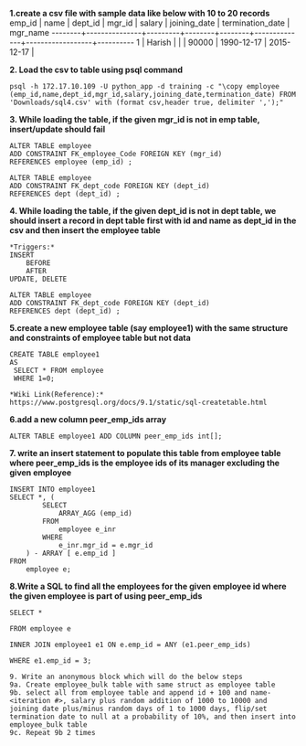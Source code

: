 
**1\.create a csv file with sample data like below with 10 to 20 records**
emp_id |     name      | dept_id | mgr_id | salary | joining_date | termination_date | mgr_name
--------+---------------+---------+--------+--------+--------------+------------------+----------
      1 | Harish        |         |        |  90000 | 1990-12-17   | 2015-12-17       |

**2\. Load the csv to table using psql command**

```
psql -h 172.17.10.109 -U python_app -d training -c "\copy employee (emp_id,name,dept_id,mgr_id,salary,joining_date,termination_date) FROM 'Downloads/sql4.csv' with (format csv,header true, delimiter ',');"
```


**3\. While loading the table, if the given mgr_id is not in emp table, insert/update should fail**

```
ALTER TABLE employee
ADD CONSTRAINT FK_employee_Code FOREIGN KEY (mgr_id)
REFERENCES employee (emp_id) ;
```
```
ALTER TABLE employee
ADD CONSTRAINT FK_dept_code FOREIGN KEY (dept_id)
REFERENCES dept (dept_id) ;
```

**4\. While loading the table, if the given dept_id is not in dept table, we should insert a record in dept table first with id and name as dept_id in the csv and then insert the employee table**
```
*Triggers:*
INSERT
    BEFORE
    AFTER
UPDATE, DELETE
```
```
ALTER TABLE employee
ADD CONSTRAINT FK_dept_code FOREIGN KEY (dept_id)
REFERENCES dept (dept_id) ;
```


**5\.create a new employee table (say employee1) with the same structure and constraints of employee table but not data**

``` 
CREATE TABLE employee1
AS
 SELECT * FROM employee
 WHERE 1=0;
```
```
*Wiki Link(Reference):*
https://www.postgresql.org/docs/9.1/static/sql-createtable.html
```

**6\.add a new column peer_emp_ids array**
```
ALTER TABLE employee1 ADD COLUMN peer_emp_ids int[];
```
**7\. write an insert statement to populate this table from employee table where peer_emp_ids is the employee ids of its manager excluding the given employee**
```
INSERT INTO employee1
SELECT *, (
		SELECT
			ARRAY_AGG (emp_id)
		FROM
			employee e_inr
		WHERE
			e_inr.mgr_id = e.mgr_id
	) - ARRAY [ e.emp_id ]
FROM
	employee e;
```

**8.Write a SQL to find all the employees for the given employee id where the given employee is part of using peer_emp_ids**
```
SELECT *

FROM employee e

INNER JOIN employee1 e1 ON e.emp_id = ANY (e1.peer_emp_ids)

WHERE e1.emp_id = 3;
```
```   
9. Write an anonymous block which will do the below steps
9a. Create employee_bulk table with same struct as employee table
9b. select all from employee table and append id + 100 and name-<iteration #>, salary plus random addition of 1000 to 10000 and joining date plus/minus random days of 1 to 1000 days, flip/set termination date to null at a probability of 10%, and then insert into employee_bulk table
9c. Repeat 9b 2 times
```

